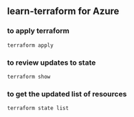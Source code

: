 ## learn-terraform for Azure
### to apply terraform
```text
terraform apply
```
### to review updates to state
```text
terraform show
```
### to get the updated list of resources
```text
terraform state list
```

